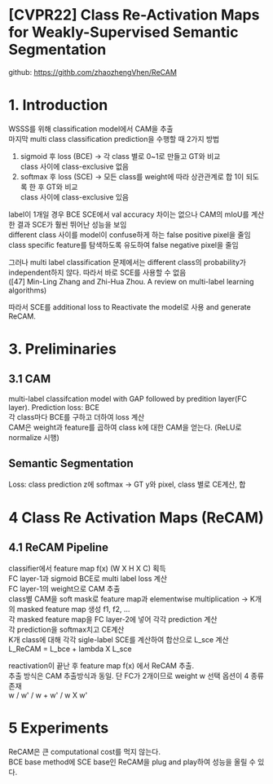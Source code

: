 # [CVPR22] Class Re-Activation Maps for Weakly-Supervised Semantic Segmentation 
github: https://githb.com/zhaozhengVhen/ReCAM  

# 1. Introduction
WSSS를 위해 classification model에서 CAM을 추출  
마지막 multi class classification prediction을 수행할 때 2가지 방법  
1. sigmoid 후 loss (BCE) -> 각 class 별로 0~1로 만들고 GT와 비교  
class 사이에 class-exclusive 없음  
2. softmax 후 loss (SCE) -> 모든 class를 weight에 따라 상관관계로 합 1이 되도록 한 후 GT와 비교  
class 사이에 class-exclusive 있음

label이 1개일 경우 BCE SCE에서 val accuracy 차이는 없으나 CAM의 mIoU를 계산한 결과 SCE가 훨씬 뛰어난 성능을 보임  
different class 사이를 model이 confuse하게 하는 false positive pixel을 줄임  
class specific feature를 탐색하도록 유도하여 false negative pixel을 줄임  

그러나 multi label classification 문제에서는 different class의 probability가 independent하지 않다. 따라서 바로 SCE를 사용할 수 없음   
([47] Min-Ling Zhang and Zhi-Hua Zhou. A review on multi-label
learning algorithms)

따라서 SCE를 additional loss to Reactivate the model로 사용 and generate ReCAM.  

# 3. Preliminaries
## 3.1 CAM
multi-label classifcation model with GAP followed by predition layer(FC layer). Prediction loss: BCE  
각 class마다 BCE를 구하고 더하여 loss 계산  
CAM은 weight과 feature를 곱하여 class k에 대한 CAM을 얻는다. (ReLU로 normalize 시행)  

## Semantic Segmentation 
Loss: class prediction z에 softmax -> GT y와 pixel, class 별로 CE계산, 합  

# 4 Class Re Activation Maps (ReCAM)
## 4.1 ReCAM Pipeline  
classifier에서 feature map f(x) (W X H X C) 획득  
FC layer-1과 sigmoid BCE로 multi label loss 계산  
FC layer-1의 weight으로 CAM 추출  
class별 CAM을 soft mask로 feature map과 elementwise multiplication -> K개의 masked feature map 생성 f1, f2, ...  
각 masked feature map을 FC layer-2에 넣어 각각 prediction 계산  
각 prediction을 softmax치고 CE계산  
K개 class에 대해 각각 sigle-label SCE를 계산하여 합산으로 L_sce 계산  
L_ReCAM = L_bce + lambda X L_sce  

reactivation이 끝난 후 feature map f(x) 에서 ReCAM 추출.  
추출 방식은 CAM 추출방식과 동일. 단 FC가 2개이므로 weight w 선택 옵션이 4 종류 존재  
w / w' / w + w' / w X w'  

# 5 Experiments
ReCAM은 큰 computational cost를 먹지 않는다.  
BCE base method에 SCE base인 ReCAM을 plug and play하여 성능을 올릴 수 있다.  
